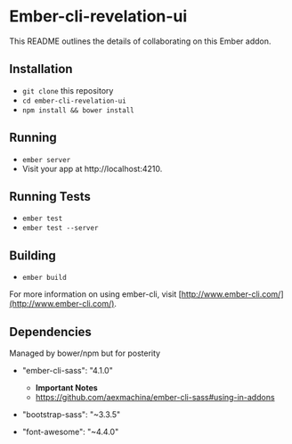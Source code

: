 # Ember-cli-revelation-ui

This README outlines the details of collaborating on this Ember addon.

## Installation

* `git clone` this repository
* `cd ember-cli-revelation-ui`
* `npm install && bower install`

## Running

* `ember server`
* Visit your app at http://localhost:4210.

## Running Tests

* `ember test`
* `ember test --server`

## Building

* `ember build`

For more information on using ember-cli, visit [http://www.ember-cli.com/](http://www.ember-cli.com/).

## Dependencies
Managed by bower/npm but for posterity

* "ember-cli-sass": "4.1.0"
  * **Important Notes**
  * https://github.com/aexmachina/ember-cli-sass#using-in-addons

* "bootstrap-sass": "~3.3.5"
* "font-awesome": "~4.4.0"
